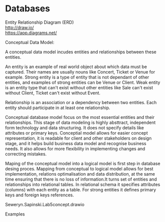 # Databases

Entity Relationship Diagram (ERD)  
http://draw.io/  
https://app.diagrams.net/  

Conceptual Data Model:  

A conceptual data model incudes entities and relationships between these entities. 

An entity is an example of real world object about which data must be captured. Their names are usually nouns like Concert, Ticket or Venue for example. Strong entity is a type of entity that is not dependant of other entities, and examples of strong entities can be Venue or Client. Weak entity is an entity type that can't exist without other entities like Sale can't exist without Client, Ticket can't exist without Event.

Relationship is an association or a dependency between two entities. Each entity should participate in at least one relationship.

Conceptual database model focus on the most essential entities and their relationships. This stage of data modeling is highly absttract, independent form technology and data structuring. It does not specify details like attributes or primary keys. Conceptial model allows for easier concept representation, it is readable for client and other stakeholders on design stage, and it helps build business data model and recognise business needs. It also allows for more flexibility in implementing changes and correcting mistakes.

Maping of the conceptual model into a logical model is first step in database desing proces. Mapping from conceptual to logical model allows for best implementation, relations optimalisation and data distribution, at the same time ensuring that there is no loss of information.It turns set of entities and relationships into relational tables. In relational schema it specifies attributes (columns) with each entity as a table. For strong entities it defines primary keys and foreign keys references. 

Seweryn.Sapinski.Lab5concept.drawio

Examples


